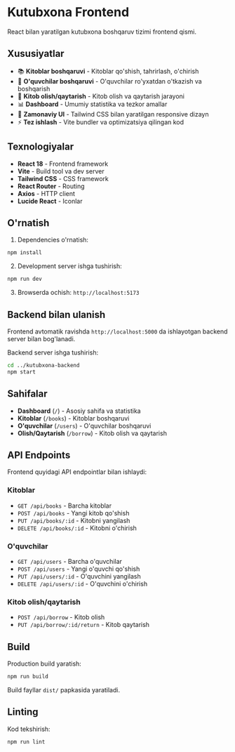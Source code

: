 # Kutubxona Frontend

React bilan yaratilgan kutubxona boshqaruv tizimi frontend qismi.

## Xususiyatlar

- 📚 **Kitoblar boshqaruvi** - Kitoblar qo'shish, tahrirlash, o'chirish
- 👥 **O'quvchilar boshqaruvi** - O'quvchilar ro'yxatdan o'tkazish va boshqarish
- 📖 **Kitob olish/qaytarish** - Kitob olish va qaytarish jarayoni
- 📊 **Dashboard** - Umumiy statistika va tezkor amallar
- 🎨 **Zamonaviy UI** - Tailwind CSS bilan yaratilgan responsive dizayn
- ⚡ **Tez ishlash** - Vite bundler va optimizatsiya qilingan kod

## Texnologiyalar

- **React 18** - Frontend framework
- **Vite** - Build tool va dev server
- **Tailwind CSS** - CSS framework
- **React Router** - Routing
- **Axios** - HTTP client
- **Lucide React** - Iconlar

## O'rnatish

1. Dependencies o'rnatish:
```bash
npm install
```

2. Development server ishga tushirish:
```bash
npm run dev
```

3. Browserda ochish: `http://localhost:5173`

## Backend bilan ulanish

Frontend avtomatik ravishda `http://localhost:5000` da ishlayotgan backend server bilan bog'lanadi.

Backend server ishga tushirish:
```bash
cd ../kutubxona-backend
npm start
```

## Sahifalar

- **Dashboard** (`/`) - Asosiy sahifa va statistika
- **Kitoblar** (`/books`) - Kitoblar boshqaruvi
- **O'quvchilar** (`/users`) - O'quvchilar boshqaruvi  
- **Olish/Qaytarish** (`/borrow`) - Kitob olish va qaytarish

## API Endpoints

Frontend quyidagi API endpointlar bilan ishlaydi:

### Kitoblar
- `GET /api/books` - Barcha kitoblar
- `POST /api/books` - Yangi kitob qo'shish
- `PUT /api/books/:id` - Kitobni yangilash
- `DELETE /api/books/:id` - Kitobni o'chirish

### O'quvchilar
- `GET /api/users` - Barcha o'quvchilar
- `POST /api/users` - Yangi o'quvchi qo'shish
- `PUT /api/users/:id` - O'quvchini yangilash
- `DELETE /api/users/:id` - O'quvchini o'chirish

### Kitob olish/qaytarish
- `POST /api/borrow` - Kitob olish
- `PUT /api/borrow/:id/return` - Kitob qaytarish

## Build

Production build yaratish:
```bash
npm run build
```

Build fayllar `dist/` papkasida yaratiladi.

## Linting

Kod tekshirish:
```bash
npm run lint
```